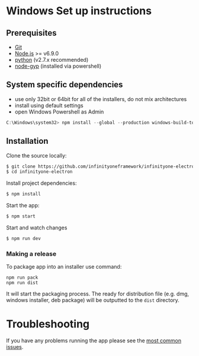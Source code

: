 # Windows Set up instructions

## Prerequisites

* [Git](http://git-scm.com/book/en/v2/Getting-Started-Installing-Git)
* [Node.js](https://nodejs.org) >= v6.9.0
* [python](https://www.python.org/downloads/release/python-2713/) (v2.7.x recommended)
* [node-gyp](https://github.com/nodejs/node-gyp#installation) (installed via powershell)

## System specific dependencies

* use only 32bit or 64bit for all of the installers, do not mix architectures
* install using default settings
* open Windows Powershell as Admin
```powershell
C:\Windows\system32> npm install --global --production windows-build-tools
```

## Installation

Clone the source locally:

```sh
$ git clone https://github.com/infinityoneframework/infinityone-electron
$ cd infinityone-electron
```

Install project dependencies:

```sh
$ npm install
```

Start the app:

```sh
$ npm start
```

Start and watch changes

```sh
$ npm run dev
```
### Making a release

To package app into an installer use command:
```
npm run pack
npm run dist
```
It will start the packaging process. The ready for distribution file (e.g. dmg, windows installer, deb package) will be outputted to the `dist` directory.

# Troubleshooting
If you have any problems running the app please see the [most common issues](./troubleshooting.md).




